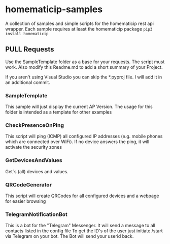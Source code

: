# homematicip-samples
A collection of samples and simple scripts for the homematicip rest api wrapper.
Each sample requires at least the homematicip package
```pip3 install homematicip```

## PULL Requests
Use the SampleTemplate folder as a base for your requests. 
The script must work.
Also modify this Readme.md to add a short summary of your Project.

If you aren't using Visual Studio you can skip the *.pyproj file. I will add it in an additional commit.

### SampleTemplate
This sample will just display the current AP Version.
The usage for this folder is intended as a template for other examples

### CheckPresenceOnPing
This script will ping (ICMP) all configured IP addresses (e.g. mobile phones which are connected over WiFi). If no device answers the ping, it will activate the security zones

### GetDevicesAndValues
Get´s (all) devices and values.

### QRCodeGenerator
This script will create QRCodes for all configured devices and a webpage for easier browsing

### TelegramNotificationBot
This is a bot for the "Telegram" Messenger. It will send a message to all contacts listed in the config file To get the ID's of the user just initiate /start via Telegram on your bot. The Bot will send your userid back.
